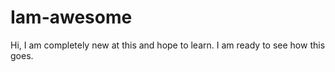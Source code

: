 # Iam-awesome

Hi, I am completely new at this and hope to learn.  I am ready to see how this goes.
